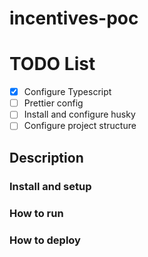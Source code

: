 # incentives-poc

# TODO List

- [x] Configure Typescript
- [ ] Prettier config
- [ ] Install and configure husky
- [ ] Configure project structure

## Description

### Install and setup

### How to run

### How to deploy

